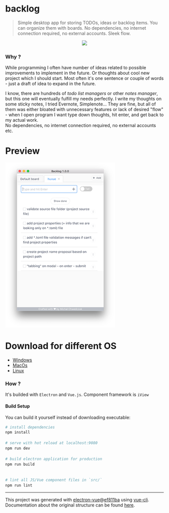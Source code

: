 # backlog

> Simple desktop app for storing TODOs, ideas or backlog items. 
> You can organize them with boards. No dependencies, no internet connection required, 
> no external accounts. Sleek flow.

<p align="center">
<img src="https://github.com/czytelny/backlog/raw/master/logo.png">
</p>

### Why ?
While programming I often have number of ideas related to possible improvements to implement
in the future. Or thoughts about cool new project which I should start. Most often it's one sentence or 
couple of words - just a draft of idea to expand in the future. 

I know, there are hundreds of *todo list managers* or other *notes manager*,
but this one will eventually fulfill my needs perfectly. 
I write my thoughts on some sticky notes, I tried Evernote, Simplenote... 
They are fine, but all of them was either bloated with unnecessary features or lack of desired "flow" - 
when I open program I want type down thoughts, hit enter, and get back to my actual work.  
No dependencies, no internet connection required, no external accounts etc.

# Preview

![image](screenshot.png)

# Download for different OS
- [Windows](http://czytelny.com/download/Backlog-win32-x64.zip)
- [MacOs](http://czytelny.com/download/Backlog-darwin-x64.zip) 
- [Linux](http://czytelny.com/download/Backlog-linux-x64.tar.gz)

### How ?
It's builded with `Electron` and `Vue.js`. Component framework is `iView`

#### Build Setup
You can build it yourself instead of downloading executable:

``` bash
# install dependencies
npm install

# serve with hot reload at localhost:9080
npm run dev

# build electron application for production
npm run build


# lint all JS/Vue component files in `src/`
npm run lint

```

---

This project was generated with [electron-vue](https://github.com/SimulatedGREG/electron-vue)@[ef811ba](https://github.com/SimulatedGREG/electron-vue/tree/ef811ba974d696ee965da747315f20a034ebc590) using [vue-cli](https://github.com/vuejs/vue-cli). Documentation about the original structure can be found [here](https://simulatedgreg.gitbooks.io/electron-vue/content/index.html).
